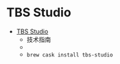 # TBS Studio
- [TBS Studio](https://x5.tencent.com/tbs/guide/debug.html)
  -  技术指南
  - 
  - `brew cask install tbs-studio`
